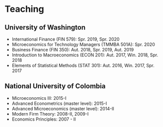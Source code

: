 # Teaching

<h2> University of Washington </h2>

- International Finance (FIN 579): Spr. 2019, Spr. 2020
- Microeconomics for Technology Managers (TMMBA 501A): Spr. 2020
- Business Finance (FIN 350): Aut. 2018, Spr. 2019, Aut. 2019
- Introduction to Macroeconomics (ECON 201): Aut. 2017, Win. 2018, Spr. 2018
- Elements of Statistical Methods (STAT 301): Aut. 2016, Win. 2017, Spr. 2017

<h2> National University of Colombia </h2>

- Microeconomics III: 2015-I
- Advanced Econometrics (master level): 2015-I
- Advanced Microeconomics (master level): 2014-II
- Modern Firm Theory: 2008-II, 2009-I
- Economics Principles: 2007 - II

